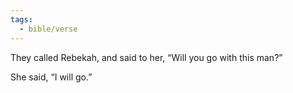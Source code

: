 ```yaml
---
tags:
  - bible/verse
---
```

They called Rebekah, and said to her, “Will you go with this man?”

She said, “I will go.”